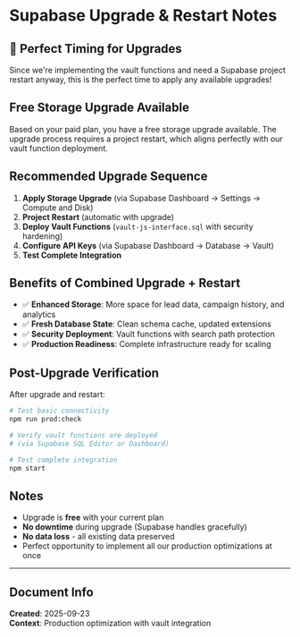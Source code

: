 # Supabase Upgrade & Restart Notes

## 🎉 Perfect Timing for Upgrades

Since we're implementing the vault functions and need a Supabase project restart anyway, this is the perfect time to apply any available upgrades!

## Free Storage Upgrade Available

Based on your paid plan, you have a free storage upgrade available. The upgrade process requires a project restart, which aligns perfectly with our vault function deployment.

## Recommended Upgrade Sequence

1. **Apply Storage Upgrade** (via Supabase Dashboard → Settings → Compute and Disk)
2. **Project Restart** (automatic with upgrade)
3. **Deploy Vault Functions** (`vault-js-interface.sql` with security hardening)
4. **Configure API Keys** (via Supabase Dashboard → Database → Vault)
5. **Test Complete Integration**

## Benefits of Combined Upgrade + Restart

- ✅ **Enhanced Storage**: More space for lead data, campaign history, and analytics
- ✅ **Fresh Database State**: Clean schema cache, updated extensions
- ✅ **Security Deployment**: Vault functions with search path protection
- ✅ **Production Readiness**: Complete infrastructure ready for scaling

## Post-Upgrade Verification

After upgrade and restart:

```bash
# Test basic connectivity
npm run prod:check

# Verify vault functions are deployed
# (via Supabase SQL Editor or Dashboard)

# Test complete integration
npm start
```

## Notes

- Upgrade is **free** with your current plan
- **No downtime** during upgrade (Supabase handles gracefully)
- **No data loss** - all existing data preserved
- Perfect opportunity to implement all our production optimizations at once

---

## Document Info

**Created**: 2025-09-23  
**Context**: Production optimization with vault integration
 
 
